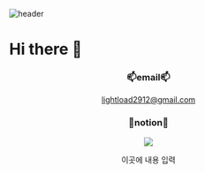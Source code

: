 ![header](https://capsule-render.vercel.app/api?type=waving&color=auto&height=300&section=header&text=박주호%20깃허브&fontSize=90&)

# Hi there 👋

<div align=center>

            
        
  ### 📫email📫

  lightload2912@gmail.com



  ### 🔭notion🔭  


 <a href="https://www.notion.so/e364e854a70240e1b57fd99febc8189c" target="_blank"><img src="https://img.shields.io/badge/notion?style=for-the-badge&logo=notion&logoColor=000000"/></a>



  이곳에 내용 입력
 
</div>
<!--
**JAWSP/JAWSP** is a ✨ _special_ ✨ repository because its `README.md` (this file) appears on your GitHub profile.

Here are some ideas to get you started:

- 🔭 I’m currently working on ...
- 🌱 I’m currently learning ...
- 👯 I’m looking to collaborate on ...
- 🤔 I’m looking for help with ...
- 💬 Ask me about ...
- 📫 How to reach me: ...
- 😄 Pronouns: ...
- ⚡ Fun fact: ...
-->
